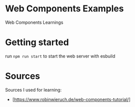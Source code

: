 # Web Components Examples

Web Components Learnings

# Getting started

run `npm run start` to start the web server with esbuild

# Sources

Sources I used for learning:

- [https://www.robinwieruch.de/web-components-tutorial/]
